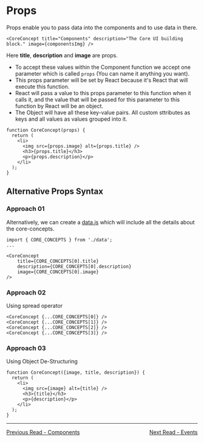 # Props

Props enable you to pass data into the components and to use data in there.

```
<CoreConcept title="Components" description="The Core UI building block." image={componentsImg} />
```
Here **title**, **description** and **image** are props.


- To accept these values within the Component function we accept one parameter which is called `props` (You can name it anything you want).
- This props parameter will be set by React because it's React that will execute this function.
- React will pass a value to this props parameter to this function when it calls it, and the value that will be passed for this parameter to this function by React will be an object.
- The Object will have all these key-value pairs. All custom sttributes as keys and all values as values grouped into it.


```
function CoreConcept(props) {
  return (
    <li>
      <img src={props.image} alt={props.title} />
      <h3>{props.title}</h3>
      <p>{props.description}</p>
    </li>
  );
}
```

## Alternative Props Syntax

### Approach 01
Alternatively, we can create a [data.js](../../src/data.js) which will include all the details about the core-concepts.

```
import { CORE_CONCEPTS } from './data';
...

<CoreConcept 
    title={CORE_CONCEPTS[0].title} 
    description={CORE_CONCEPTS[0].description} 
    image={CORE_CONCEPTS[0].image}
/>
```

### Approach 02

Using spread operator

```
<CoreConcept {...CORE_CONCEPTS[0]} />
<CoreConcept {...CORE_CONCEPTS[1]} />
<CoreConcept {...CORE_CONCEPTS[2]} />
<CoreConcept {...CORE_CONCEPTS[3]} />
```

### Approach 03

Using Object De-Structuring

```
function CoreConcept({image, title, description}) {
  return (
    <li>
      <img src={image} alt={title} />
      <h3>{title}</h3>
      <p>{description}</p>
    </li>
  );
}
```

<hr>

<div style="display: flex; justify-content: space-between;">
    <a href="./01-components.md">Previous Read - Components</a>
    <a href="./03-events.md">Next Read - Events</a>
</div>
